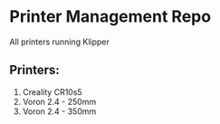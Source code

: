 # Printer Management Repo

All printers running Klipper

## Printers:

1. Creality CR10s5
1. Voron 2.4 - 250mm
1. Voron 2.4 - 350mm
